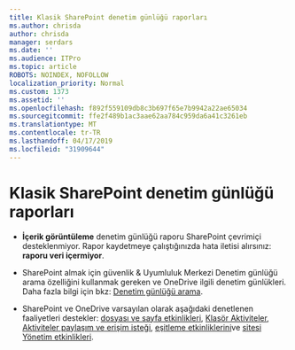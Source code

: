 ```yaml
---
title: Klasik SharePoint denetim günlüğü raporları
ms.author: chrisda
author: chrisda
manager: serdars
ms.date: ''
ms.audience: ITPro
ms.topic: article
ROBOTS: NOINDEX, NOFOLLOW
localization_priority: Normal
ms.custom: 1373
ms.assetid: ''
ms.openlocfilehash: f892f559109db8c3b697f65e7b9942a22ae65034
ms.sourcegitcommit: ffe2f489b1ac3aae62aa784c959da6a41c3261eb
ms.translationtype: MT
ms.contentlocale: tr-TR
ms.lasthandoff: 04/17/2019
ms.locfileid: "31909644"
---
```

# <a name="classic-sharepoint-audit-log-reports"></a>Klasik SharePoint denetim günlüğü raporları

- **İçerik görüntüleme** denetim günlüğü raporu SharePoint çevrimiçi desteklenmiyor. Rapor kaydetmeye çalıştığınızda hata iletisi alırsınız: **raporu veri içermiyor**.

- SharePoint almak için güvenlik & Uyumluluk Merkezi Denetim günlüğü arama özelliğini kullanmak gereken ve OneDrive ilgili denetim günlükleri. Daha fazla bilgi için bkz: [Denetim günlüğü arama](https://docs.microsoft.com/office365/securitycompliance/search-the-audit-log-in-security-and-compliance#search-the-audit-log).

- SharePoint ve OneDrive varsayılan olarak aşağıdaki denetlenen faaliyetleri destekler: [dosyası ve sayfa etkinlikleri](https://docs.microsoft.com/office365/securitycompliance/search-the-audit-log-in-security-and-compliance#file-and-page-activities), [Klasör Aktiviteler](https://docs.microsoft.com/office365/securitycompliance/search-the-audit-log-in-security-and-compliance#folder-activities), [Aktiviteler paylaşım ve erişim isteği](https://docs.microsoft.com/office365/securitycompliance/search-the-audit-log-in-security-and-compliance#sharing-and-access-request-activities), [eşitleme etkinliklerini](https://docs.microsoft.com/office365/securitycompliance/search-the-audit-log-in-security-and-compliance#synchronization-activities)ve [sitesi Yönetim etkinlikleri](https://docs.microsoft.com/office365/securitycompliance/search-the-audit-log-in-security-and-compliance#site-administration-activities).

